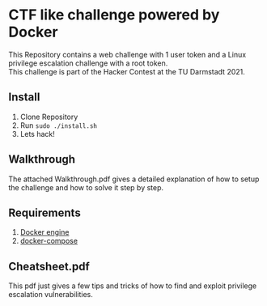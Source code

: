 # CTF like challenge powered by Docker
This Repository contains a web challenge with 1 user token and a Linux privilege escalation challenge with a root token.
<br>This challenge is part of the Hacker Contest at the TU Darmstadt 2021.

## Install 
1. Clone Repository 
2. Run ```sudo ./install.sh```
3. Lets hack!

## Walkthrough
The attached Walkthrough.pdf gives a detailed explanation of how to setup the challenge and how to solve it step by step.

## Requirements
1. [Docker engine](https://docs.docker.com/engine/install/)
2. [docker-compose](https://docs.docker.com/compose/install/)

## Cheatsheet.pdf
This pdf just gives a few tips and tricks of how to find and exploit privilege escalation vulnerabilities.
